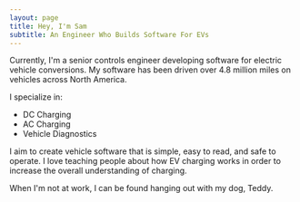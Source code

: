 ```yaml
---
layout: page
title: Hey, I'm Sam
subtitle: An Engineer Who Builds Software For EVs
---
```


Currently, I'm a senior controls engineer developing software for electric vehicle conversions. My software has been driven over 4.8 million miles on vehicles across North America.  

I specialize in: 
- DC Charging
- AC Charging
- Vehicle Diagnostics

I aim to create vehicle software that is simple, easy to read, and safe to operate. I love teaching people about how EV charging works in order to increase the overall understanding of charging. 

When I'm not at work, I can be found hanging out with my dog, Teddy. 